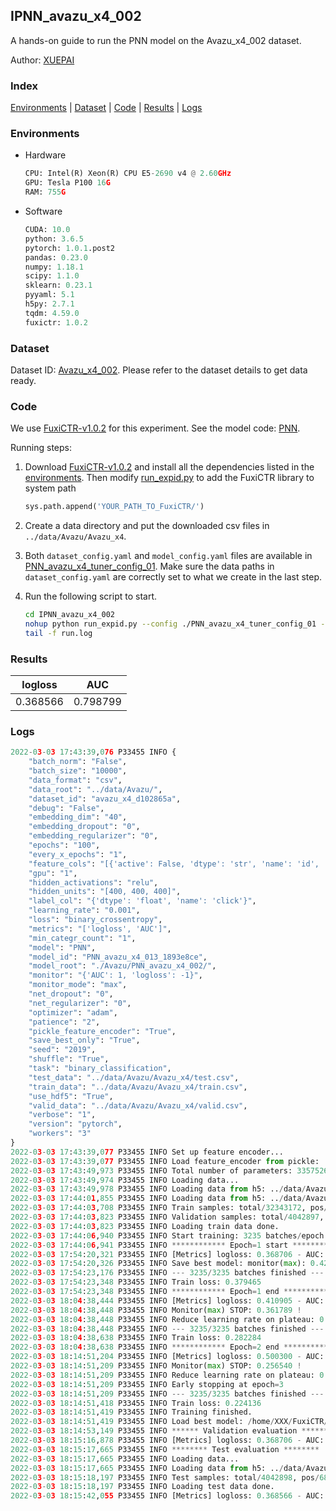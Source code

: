 ## IPNN_avazu_x4_002

A hands-on guide to run the PNN model on the Avazu_x4_002 dataset.

Author: [XUEPAI](https://github.com/xue-pai)

### Index
[Environments](#Environments) | [Dataset](#Dataset) | [Code](#Code) | [Results](#Results) | [Logs](#Logs)

### Environments
+ Hardware

  ```python
  CPU: Intel(R) Xeon(R) CPU E5-2690 v4 @ 2.60GHz
  GPU: Tesla P100 16G
  RAM: 755G

  ```

+ Software

  ```python
  CUDA: 10.0
  python: 3.6.5
  pytorch: 1.0.1.post2
  pandas: 0.23.0
  numpy: 1.18.1
  scipy: 1.1.0
  sklearn: 0.23.1
  pyyaml: 5.1
  h5py: 2.7.1
  tqdm: 4.59.0
  fuxictr: 1.0.2
  ```

### Dataset
Dataset ID: [Avazu_x4_002](https://github.com/openbenchmark/BARS/blob/master/ctr_prediction/datasets/Avazu/README.md#Avazu_x4_002). Please refer to the dataset details to get data ready.

### Code

We use [FuxiCTR-v1.0.2](https://github.com/xue-pai/FuxiCTR/tree/v1.0.2) for this experiment. See the model code: [PNN](https://github.com/xue-pai/FuxiCTR/blob/v1.0.2/fuxictr/pytorch/models/PNN.py).

Running steps:

1. Download [FuxiCTR-v1.0.2](https://github.com/xue-pai/FuxiCTR/archive/refs/tags/v1.0.2.zip) and install all the dependencies listed in the [environments](#environments). Then modify [run_expid.py](./run_expid.py#L5) to add the FuxiCTR library to system path
    
    ```python
    sys.path.append('YOUR_PATH_TO_FuxiCTR/')
    ```

2. Create a data directory and put the downloaded csv files in `../data/Avazu/Avazu_x4`.

3. Both `dataset_config.yaml` and `model_config.yaml` files are available in [PNN_avazu_x4_tuner_config_01](./PNN_avazu_x4_tuner_config_01). Make sure the data paths in `dataset_config.yaml` are correctly set to what we create in the last step.

4. Run the following script to start.

    ```bash
    cd IPNN_avazu_x4_002
    nohup python run_expid.py --config ./PNN_avazu_x4_tuner_config_01 --expid PNN_avazu_x4_013_1893e8ce --gpu 0 > run.log &
    tail -f run.log
    ```

### Results

| logloss | AUC  |
|:--------------------:|:--------------------:|
| 0.368566 | 0.798799  |


### Logs
```python
2022-03-03 17:43:39,076 P33455 INFO {
    "batch_norm": "False",
    "batch_size": "10000",
    "data_format": "csv",
    "data_root": "../data/Avazu/",
    "dataset_id": "avazu_x4_d102865a",
    "debug": "False",
    "embedding_dim": "40",
    "embedding_dropout": "0",
    "embedding_regularizer": "0",
    "epochs": "100",
    "every_x_epochs": "1",
    "feature_cols": "[{'active': False, 'dtype': 'str', 'name': 'id', 'type': 'categorical'}, {'active': True, 'dtype': 'str', 'name': 'hour', 'preprocess': 'convert_hour', 'type': 'categorical'}, {'active': True, 'dtype': 'str', 'name': ['C1', 'banner_pos', 'site_id', 'site_domain', 'site_category', 'app_id', 'app_domain', 'app_category', 'device_id', 'device_ip', 'device_model', 'device_type', 'device_conn_type', 'C14', 'C15', 'C16', 'C17', 'C18', 'C19', 'C20', 'C21'], 'type': 'categorical'}, {'active': True, 'dtype': 'str', 'name': 'weekday', 'preprocess': 'convert_weekday', 'type': 'categorical'}, {'active': True, 'dtype': 'str', 'name': 'weekend', 'preprocess': 'convert_weekend', 'type': 'categorical'}]",
    "gpu": "1",
    "hidden_activations": "relu",
    "hidden_units": "[400, 400, 400]",
    "label_col": "{'dtype': 'float', 'name': 'click'}",
    "learning_rate": "0.001",
    "loss": "binary_crossentropy",
    "metrics": "['logloss', 'AUC']",
    "min_categr_count": "1",
    "model": "PNN",
    "model_id": "PNN_avazu_x4_013_1893e8ce",
    "model_root": "./Avazu/PNN_avazu_x4_002/",
    "monitor": "{'AUC': 1, 'logloss': -1}",
    "monitor_mode": "max",
    "net_dropout": "0",
    "net_regularizer": "0",
    "optimizer": "adam",
    "patience": "2",
    "pickle_feature_encoder": "True",
    "save_best_only": "True",
    "seed": "2019",
    "shuffle": "True",
    "task": "binary_classification",
    "test_data": "../data/Avazu/Avazu_x4/test.csv",
    "train_data": "../data/Avazu/Avazu_x4/train.csv",
    "use_hdf5": "True",
    "valid_data": "../data/Avazu/Avazu_x4/valid.csv",
    "verbose": "1",
    "version": "pytorch",
    "workers": "3"
}
2022-03-03 17:43:39,077 P33455 INFO Set up feature encoder...
2022-03-03 17:43:39,077 P33455 INFO Load feature_encoder from pickle: ../data/Avazu/avazu_x4_d102865a/feature_encoder.pkl
2022-03-03 17:43:49,973 P33455 INFO Total number of parameters: 335752601.
2022-03-03 17:43:49,974 P33455 INFO Loading data...
2022-03-03 17:43:49,978 P33455 INFO Loading data from h5: ../data/Avazu/avazu_x4_d102865a/train.h5
2022-03-03 17:44:01,855 P33455 INFO Loading data from h5: ../data/Avazu/avazu_x4_d102865a/valid.h5
2022-03-03 17:44:03,708 P33455 INFO Train samples: total/32343172, pos/5492052, neg/26851120, ratio/16.98%
2022-03-03 17:44:03,823 P33455 INFO Validation samples: total/4042897, pos/686507, neg/3356390, ratio/16.98%
2022-03-03 17:44:03,823 P33455 INFO Loading train data done.
2022-03-03 17:44:06,940 P33455 INFO Start training: 3235 batches/epoch
2022-03-03 17:44:06,941 P33455 INFO ************ Epoch=1 start ************
2022-03-03 17:54:20,321 P33455 INFO [Metrics] logloss: 0.368706 - AUC: 0.798507
2022-03-03 17:54:20,326 P33455 INFO Save best model: monitor(max): 0.429801
2022-03-03 17:54:23,176 P33455 INFO --- 3235/3235 batches finished ---
2022-03-03 17:54:23,348 P33455 INFO Train loss: 0.379465
2022-03-03 17:54:23,348 P33455 INFO ************ Epoch=1 end ************
2022-03-03 18:04:38,444 P33455 INFO [Metrics] logloss: 0.410905 - AUC: 0.772694
2022-03-03 18:04:38,448 P33455 INFO Monitor(max) STOP: 0.361789 !
2022-03-03 18:04:38,448 P33455 INFO Reduce learning rate on plateau: 0.000100
2022-03-03 18:04:38,448 P33455 INFO --- 3235/3235 batches finished ---
2022-03-03 18:04:38,638 P33455 INFO Train loss: 0.282284
2022-03-03 18:04:38,638 P33455 INFO ************ Epoch=2 end ************
2022-03-03 18:14:51,204 P33455 INFO [Metrics] logloss: 0.500300 - AUC: 0.756840
2022-03-03 18:14:51,209 P33455 INFO Monitor(max) STOP: 0.256540 !
2022-03-03 18:14:51,209 P33455 INFO Reduce learning rate on plateau: 0.000010
2022-03-03 18:14:51,209 P33455 INFO Early stopping at epoch=3
2022-03-03 18:14:51,209 P33455 INFO --- 3235/3235 batches finished ---
2022-03-03 18:14:51,418 P33455 INFO Train loss: 0.224136
2022-03-03 18:14:51,419 P33455 INFO Training finished.
2022-03-03 18:14:51,419 P33455 INFO Load best model: /home/XXX/FuxiCTR/benchmarks/Avazu/PNN_avazu_x4_002/avazu_x4_d102865a/PNN_avazu_x4_013_1893e8ce_model.ckpt
2022-03-03 18:14:53,149 P33455 INFO ****** Validation evaluation ******
2022-03-03 18:15:16,878 P33455 INFO [Metrics] logloss: 0.368706 - AUC: 0.798507
2022-03-03 18:15:17,665 P33455 INFO ******** Test evaluation ********
2022-03-03 18:15:17,665 P33455 INFO Loading data...
2022-03-03 18:15:17,665 P33455 INFO Loading data from h5: ../data/Avazu/avazu_x4_d102865a/test.h5
2022-03-03 18:15:18,197 P33455 INFO Test samples: total/4042898, pos/686507, neg/3356391, ratio/16.98%
2022-03-03 18:15:18,197 P33455 INFO Loading test data done.
2022-03-03 18:15:42,055 P33455 INFO [Metrics] logloss: 0.368566 - AUC: 0.798799

```
